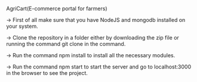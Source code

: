 AgriCart(E-commerce portal for farmers)

-> First of all make sure that you have NodeJS and mongodb installed on your system.

-> Clone the repository in a folder either by downloading the zip file or running the command git clone <link from github> in the command.

-> Run the command npm install to install all the necessary modules.

-> Run the command npm start to start the server and go to localhost:3000 in the browser to see the project. 
